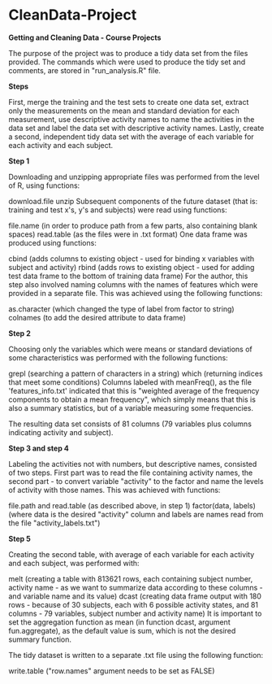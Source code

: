 CleanData-Project
=================

**Getting and Cleaning Data - Course Projects**

The purpose of the project was to produce a tidy data set from the files provided. The commands which were used to produce the tidy set and comments, are stored in "run_analysis.R" file.

**Steps** 

First, merge the training and the test sets to create one data set, extract only the measurements on the mean and standard deviation for each measurement, use descriptive activity names to name the activities in the data set and label the data set with descriptive activity names. Lastly, create a second, independent tidy data set with the average of each variable for each activity and each subject.


**Step 1**

Downloading and unzipping appropriate files was performed from the level of R, using functions:

download.file
unzip
Subsequent components of the future dataset (that is: training and test x's, y's and subjects) were read using functions:

file.name (in order to produce path from a few parts, also containing blank spaces)
read.table (as the files were in .txt format)
One data frame was produced using functions:

cbind (adds columns to existing object - used for binding x variables with subject and activity)
rbind (adds rows to existing object - used for adding test data frame to the bottom of training data frame)
For the author, this step also involved naming columns with the names of features which were provided in a separate file. This was achieved using the following functions:

as.character (which changed the type of label from factor to string)
colnames (to add the desired attribute to data frame)

**Step 2**

Choosing only the variables which were means or standard deviations of some characteristics was performed with the following functions:

grepl (searching a pattern of characters in a string)
which (returning indices that meet some conditions)
Columns labeled with meanFreq(), as the file 'features_info.txt' indicated that this is "weighted average of the frequency components to obtain a mean frequency", which simply means that this is also a summary statistics, but of a variable measuring some frequencies.

The resulting data set consists of 81 columns (79 variables plus columns indicating activity and subject).

**Step 3 and step 4**

Labeling the activities not with numbers, but descriptive names, consisted of two steps. First part was to read the file containing activity names, the second part - to convert variable "activity" to the factor and name the levels of activity with those names. This was achieved with functions:

file.path and read.table (as described above, in step 1)
factor(data, labels) (where data is the desired "activity" column and labels are names read from the file "activity_labels.txt")

**Step 5**

Creating the second table, with average of each variable for each activity and each subject, was performed with:

melt (creating a table with 813621 rows, each containing subject number, activity name - as we want to summarize data according to these columns - and variable name and its value)
dcast (creating data frame output with 180 rows - because of 30 subjects, each with 6 possible activity states, and 81 columns - 79 variables, subject number and activity name)
It is important to set the aggregation function as mean (in function dcast, argument fun.aggregate), as the default value is sum, which is not the desired summary function.

The tidy dataset is written to a separate .txt file using the following function:

write.table ("row.names" argument needs to be set as FALSE)
